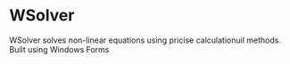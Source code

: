 # WSolver
WSolver solves non-linear equations using pricise calculationuil methods. Built using Windows Forms

